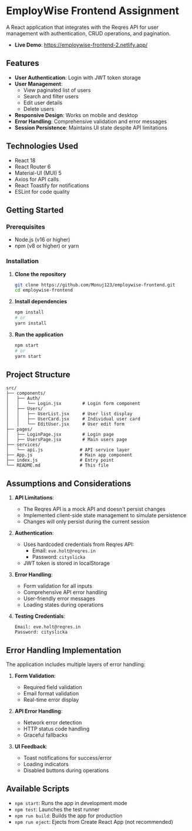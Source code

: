 # EmployWise Frontend Assignment

A React application that integrates with the Reqres API for user management with authentication, CRUD operations, and pagination.
- **Live Demo**: https://employwise-frontend-2.netlify.app/
## Features

- **User Authentication**: Login with JWT token storage
- **User Management**:
  - View paginated list of users
  - Search and filter users
  - Edit user details
  - Delete users
- **Responsive Design**: Works on mobile and desktop
- **Error Handling**: Comprehensive validation and error messages
- **Session Persistence**: Maintains UI state despite API limitations

## Technologies Used

- React 18
- React Router 6
- Material-UI (MUI) 5
- Axios for API calls
- React Toastify for notifications
- ESLint for code quality

## Getting Started

### Prerequisites

- Node.js (v16 or higher)
- npm (v8 or higher) or yarn

### Installation

1. **Clone the repository**
   ```bash
   git clone https://github.com/Monuj123/employwise-frontend.git
   cd employwise-frontend
   ```

2. **Install dependencies**
   ```bash
   npm install
   # or
   yarn install
   ```

3. **Run the application**
   ```bash
   npm start
   # or
   yarn start
   ```

## Project Structure

```
src/
├── components/
│   ├── Auth/
│   │   └── Login.jsx        # Login form component
│   ├── Users/
│   │   ├── UserList.jsx     # User list display
│   │   ├── UserCard.jsx     # Individual user card
│   │   └── EditUser.jsx     # User edit form
├── pages/
│   ├── LoginPage.jsx        # Login page
│   ├── UsersPage.jsx        # Main users page
├── services/
│   └── api.js              # API service layer
├── App.js                  # Main app component
├── index.js                # Entry point
└── README.md               # This file
```

## Assumptions and Considerations

1. **API Limitations**:
   - The Reqres API is a mock API and doesn't persist changes
   - Implemented client-side state management to simulate persistence
   - Changes will only persist during the current session

2. **Authentication**:
   - Uses hardcoded credentials from Reqres API:
     - Email: `eve.holt@reqres.in`
     - Password: `cityslicka`
   - JWT token is stored in localStorage

3. **Error Handling**:
   - Form validation for all inputs
   - Comprehensive API error handling
   - User-friendly error messages
   - Loading states during operations

4. **Testing Credentials**:
   ```
   Email: eve.holt@reqres.in
   Password: cityslicka
   ```

## Error Handling Implementation

The application includes multiple layers of error handling:

1. **Form Validation**:
   - Required field validation
   - Email format validation
   - Real-time error display

2. **API Error Handling**:
   - Network error detection
   - HTTP status code handling
   - Graceful fallbacks

3. **UI Feedback**:
   - Toast notifications for success/error
   - Loading indicators
   - Disabled buttons during operations

## Available Scripts

- `npm start`: Runs the app in development mode
- `npm test`: Launches the test runner
- `npm run build`: Builds the app for production
- `npm run eject`: Ejects from Create React App (not recommended)

